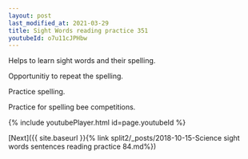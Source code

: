 ```yaml
---
layout: post
last_modified_at: 2021-03-29
title: Sight Words reading practice 351
youtubeId: o7u11cJPHbw
---
```

 
 
Helps to learn sight words and their spelling.

Opportunitiy to repeat the spelling. 

Practice spelling. 
 
Practice for spelling bee competitions. 
 
{% include youtubePlayer.html id=page.youtubeId %}
 
 

[Next]({{ site.baseurl }}{% link  split2/_posts/2018-10-15-Science sight words sentences reading practice 84.md%})
 

